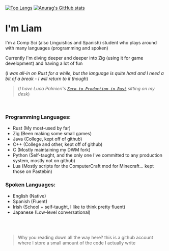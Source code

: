 [![Top Langs](https://github-readme-stats-2oaxicas2-liam-malone.vercel.app/api/top-langs/?username=Liam-Malone&count_private=true&size_weight=0.5&count_weight=0.5&langs_count=6&layout=pie&hide=roff,Scheme,Makefile,CSS&theme=panda)](https://github.com/anuraghazra/github-readme-stats)
[![Anurag's GitHub stats](https://github-readme-stats-2oaxicas2-liam-malone.vercel.app/api?username=Liam-Malone&count_private=true&theme=panda&show_icons=true)](https://github.com/anuraghazra/github-readme-stats)


# I'm Liam

I'm a Comp Sci (also Linguistics and Spanish) student who plays around with many languages (programming and spoken)

Currently I'm diving deeper and deeper into Zig (using it for game development) and having a lot of fun

(_I was all-in on Rust for a while, but the language is quite hard and I need a bit of a break - I *will* return to it though_)
> (_I have Luca Palmieri's [`Zero to Production in Rust`](https://www.zero2prod.com) sitting on my desk_)

<br>

### Programming Languages:

- Rust (My most-used by far)
- Zig (Been making some small games)
- Java (College, kept off of github)
- C++ (College and other, kept off of github)
- C (Mostly maintaining my DWM fork)
- Python (Self-taught, and the only one I've committed to any production system, mostly not on github)
- Lua (Mostly scripts for the ComputerCraft mod for Minecraft... kept those on Pastebin)



### Spoken Languages:

- English (Native)
- Spanish (Fluent)
- Irish (School + self-taught, I like to think pretty fluent)
- Japanese (Low-level conversational)


<br>

<br>

> Why you reading down all the way here? this is a github account where I store a small amount of the code I actually write
